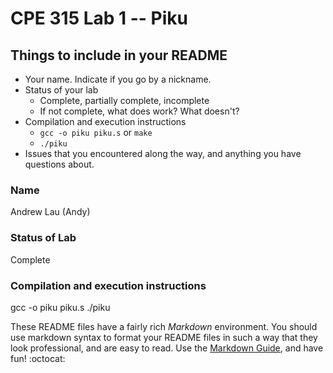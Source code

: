 # CPE 315 Lab 1 -- Piku

## Things to include in your README

* Your name. Indicate if you go by a nickname.
* Status of your lab
  * Complete, partially complete, incomplete
  * If not complete, what does work? What doesn't?
* Compilation and execution instructions
  * `gcc -o piku piku.s` or `make`
  * `./piku`
* Issues that you encountered along the way, and anything you have questions about.

### Name

Andrew Lau (Andy)

### Status of Lab

Complete

### Compilation and execution instructions

gcc -o piku piku.s
./piku

These README files have a fairly rich _Markdown_ environment. You should use
markdown syntax to format your README files in such a way that they look
professional, and are easy to read. Use the 
[Markdown Guide](https://guides.github.com/features/mastering-markdown/), and
have fun! :octocat:

